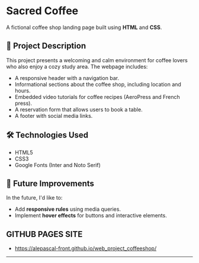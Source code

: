 # Sacred Coffee

A fictional coffee shop landing page built using **HTML** and **CSS**.

## 📄 Project Description

This project presents a welcoming and calm environment for coffee lovers who also enjoy a cozy study area. The webpage includes:

- A responsive header with a navigation bar.
- Informational sections about the coffee shop, including location and hours.
- Embedded video tutorials for coffee recipes (AeroPress and French press).
- A reservation form that allows users to book a table.
- A footer with social media links.

## 🛠️ Technologies Used

- HTML5
- CSS3
- Google Fonts (Inter and Noto Serif)

## 🚀 Future Improvements

In the future, I'd like to:

- Add **responsive rules** using media queries.
- Implement **hover effects** for buttons and interactive elements.

## GITHUB PAGES SITE

- https://alepascal-front.github.io/web_project_coffeeshop/

---

